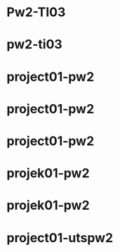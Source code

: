 # Pw2-TI03
# pw2-ti03
# project01-pw2
# project01-pw2
# project01-pw2
# projek01-pw2
# projek01-pw2
# project01-utspw2
